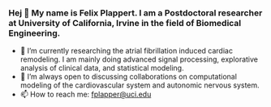 ### Hej 👋 My name is Felix Plappert. I am a Postdoctoral researcher at University of California, Irvine in the field of Biomedical Engineering.

- 🔭 I’m currently researching the atrial fibrillation induced cardiac remodeling. I am mainly doing advanced signal processing, explorative analysis of clinical data, and statistical modeling.
- 👯 I’m always open to discussing collaborations on computational modeling of the cardiovascular system and autonomic nervous system.
- 📫 How to reach me: fplapper@uci.edu
<!--
**PlappertF/PlappertF** is a ✨ _special_ ✨ repository because its `README.md` (this file) appears on your GitHub profile.

Here are some ideas to get you started:

- 🔭 I’m currently working on test
- 🌱 I’m currently learning ...
- 👯 I’m looking to collaborate on ...
- 🤔 I’m looking for help with ...
- 💬 Ask me about ...
- 📫 How to reach me: ...
- 😄 Pronouns: ...
- ⚡ Fun fact: ...
-->
